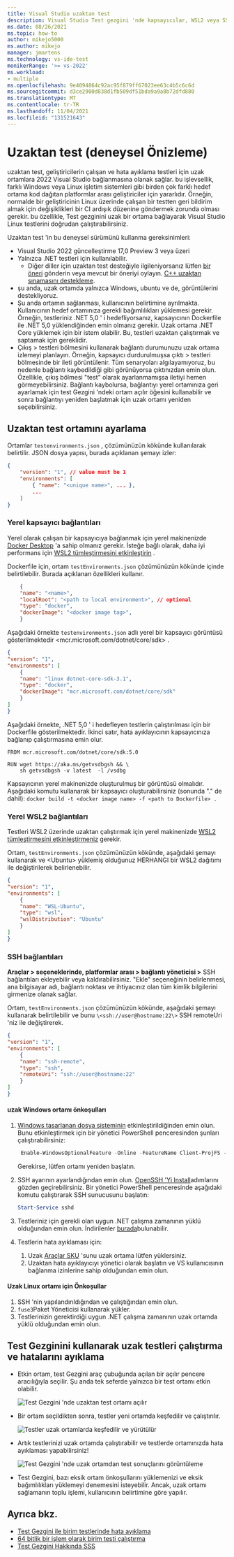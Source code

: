 ```yaml
---
title: Visual Studio uzaktan test
description: Visual Studio Test gezgini 'nde kapsayıcılar, WSL2 veya SSH bağlantıları üzerinden uzak ortamlardan testleri çalıştırmak için uzaktan test etmeyi nasıl kullanacağınızı öğrenin. Bu konu, yerel kapsayıcılar, WSL2 veya SSH bağlantıları için testortamlarını. JSON ile uzaktan testi yapılandırmayı ele alır.
ms.date: 08/26/2021
ms.topic: how-to
author: mikejo5000
ms.author: mikejo
manager: jmartens
ms.technology: vs-ide-test
monikerRange: '>= vs-2022'
ms.workload:
- multiple
ms.openlocfilehash: 9e4094864c92ac95f879ff67023ee63c4b5c6c6d
ms.sourcegitcommit: d3ce2900d838d1fb509df51bda9a9a8b72dfd880
ms.translationtype: MT
ms.contentlocale: tr-TR
ms.lasthandoff: 11/04/2021
ms.locfileid: "131521643"
---
```

# <a name="remote-testing-experimental-preview"></a>Uzaktan test (deneysel Önizleme)

uzaktan test, geliştiricilerin çalışan ve hata ayıklama testleri için uzak ortamlara 2022 Visual Studio bağlanmasına olanak sağlar. bu işlevsellik, farklı Windows veya Linux işletim sistemleri gibi birden çok farklı hedef ortama kod dağıtan platformlar arası geliştiriciler için yararlıdır. Örneğin, normalde bir geliştiricinin Linux üzerinde çalışan bir testten geri bildirim almak için değişiklikleri bir CI ardışık düzenine göndermek zorunda olması gerekir. bu özellikle, Test gezginini uzak bir ortama bağlayarak Visual Studio Linux testlerini doğrudan çalıştırabilirsiniz.

Uzaktan test 'in bu deneysel sürümünü kullanma gereksinimleri:
* Visual Studio 2022 güncelleştirme 17,0 Preview 3 veya üzeri
* Yalnızca .NET testleri için kullanılabilir.
  * Diğer diller için uzaktan test desteğiyle ilgileniyorsanız lütfen [bir öneri](/visualstudio/ide/suggest-a-feature) gönderin veya mevcut bir öneriyi oylayın. [C++ uzaktan sınamasını destekleme](https://developercommunity.visualstudio.com/t/run-c-unit-tests-on-linux-with-visual-studio/1403357).
* şu anda, uzak ortamda yalnızca Windows, ubuntu ve de, görüntülerini destekliyoruz. 
* Şu anda ortamın sağlanması, kullanıcının belirtimine ayrılmakta. Kullanıcının hedef ortamınıza gerekli bağımlılıkları yüklemesi gerekir. Örneğin, testleriniz .NET 5,0 ' i hedefliyorsanız, kapsayıcının Dockerfile ile .NET 5,0 yüklendiğinden emin olmanız gerekir. Uzak ortama .NET Core yüklemek için bir istem olabilir. Bu, testleri uzaktan çalıştırmak ve saptamak için gereklidir. 
* Çıkış > testleri bölmesini kullanarak bağlantı durumunuzu uzak ortama izlemeyi planlayın. Örneğin, kapsayıcı durdurulmuşsa çıktı > testleri bölmesinde bir ileti görüntülenir. Tüm senaryoları algılayamıyoruz, bu nedenle bağlantı kaybedildiği gibi görünüyorsa çıktınızdan emin olun. Özellikle, çıkış bölmesi "test" olarak ayarlanmamışsa iletiyi hemen görmeyebilirsiniz. Bağlantı kaybolursa, bağlantıyı yerel ortamınıza geri ayarlamak için test Gezgini 'ndeki ortam açılır öğesini kullanabilir ve sonra bağlantıyı yeniden başlatmak için uzak ortamı yeniden seçebilirsiniz.

## <a name="set-up-the-remote-testing-environment"></a>Uzaktan test ortamını ayarlama

Ortamlar `testenvironments.json` , çözümünüzün kökünde kullanılarak belirtilir. JSON dosya yapısı, burada açıklanan şemayı izler:
```json
{
    "version": "1", // value must be 1
    "environments": [
        { "name": "<unique name>", ... },
        ...
    ]
}
```

### <a name="local-container-connections"></a>Yerel kapsayıcı bağlantıları

Yerel olarak çalışan bir kapsayıcıya bağlanmak için yerel makinenizde [Docker Desktop](https://www.docker.com/products/docker-desktop) 'a sahip olmanız gerekir. İsteğe bağlı olarak, daha iyi performans için [WSL2 tümleştirmesini etkinleştirin](/windows/wsl/install-win10) .

Dockerfile için, ortam `testEnvironments.json` çözümünüzün kökünde içinde belirtilebilir. Burada açıklanan özellikleri kullanır.
```json
    {
    "name": "<name>",
    "localRoot": "<path to local environment>", // optional
    "type": "docker",
    "dockerImage": "<docker image tag>",
    }
```

Aşağıdaki örnekte `testenvironments.json` adlı yerel bir kapsayıcı görüntüsü gösterilmektedir \<mcr.microsoft.com/dotnet/core/sdk\> .
```json
{
"version": "1",
"environments": [
    {
    "name": "linux dotnet-core-sdk-3.1",
    "type": "docker",
    "dockerImage": "mcr.microsoft.com/dotnet/core/sdk"
    }
]
}
```

Aşağıdaki örnekte, .NET 5,0 ' i hedefleyen testlerin çalıştırılması için bir Dockerfile gösterilmektedir. İkinci satır, hata ayıklayıcının kapsayıcınıza bağlanıp çalıştırmasına emin olur.
```
FROM mcr.microsoft.com/dotnet/core/sdk:5.0

RUN wget https://aka.ms/getvsdbgsh && \
    sh getvsdbgsh -v latest  -l /vsdbg
```

Kapsayıcının yerel makinenizde oluşturulmuş bir görüntüsü olmalıdır. Aşağıdaki komutu kullanarak bir kapsayıcı oluşturabilirsiniz (sonunda "." de dahil): `docker build -t <docker image name> -f <path to Dockerfile> .`

### <a name="local-wsl2-connections"></a>Yerel WSL2 bağlantıları
Testleri WSL2 üzerinde uzaktan çalıştırmak için yerel makinenizde [WSL2 tümleştirmesini etkinleştirmeniz](/windows/wsl/install-win10) gerekir.

Ortam, `testEnvironments.json` çözümünüzün kökünde, aşağıdaki şemayı kullanarak ve \<Ubuntu\> yüklemiş olduğunuz HERHANGI bir WSL2 dağıtımı ile değiştirilerek belirlenebilir.
```json
{
"version": "1",
"environments": [
    {
    "name": "WSL-Ubuntu",
    "type": "wsl",
    "wslDistribution": "Ubuntu"
    }
]
}
```

### <a name="ssh-connections"></a>SSH bağlantıları
 **Araçlar > seçeneklerinde, platformlar arası > bağlantı yöneticisi >** SSH bağlantıları ekleyebilir veya kaldırabilirsiniz. "Ekle" seçeneğinin belirlenmesi, ana bilgisayar adı, bağlantı noktası ve ihtiyacınız olan tüm kimlik bilgilerini girmenize olanak sağlar.

Ortam, `testEnvironments.json` çözümünüzün kökünde, aşağıdaki şemayı kullanarak belirtilebilir ve bunu `\<ssh://user@hostname:22\>` SSH remoteUri 'niz ile değiştirerek.
```json
{
"version": "1",
"environments": [
    {
    "name": "ssh-remote",
    "type": "ssh",
    "remoteUri": "ssh://user@hostname:22"
    }
]
}
```

#### <a name="prerequisites-for-a-remote-windows-environment"></a>uzak Windows ortamı önkoşulları
1. [Windows tasarlanan dosya sisteminin](/windows/win32/projfs/enabling-windows-projected-file-system) etkinleştirildiğinden emin olun. Bunu etkinleştirmek için bir yönetici PowerShell penceresinden şunları çalıştırabilirsiniz:

   ```powershell
    Enable-WindowsOptionalFeature -Online -FeatureName Client-ProjFS -NoRestart
   ```

   Gerekirse, lütfen ortamı yeniden başlatın.
2. SSH ayarının ayarlandığından emin olun. [OpenSSH 'Yi Install](/windows-server/administration/openssh/openssh_install_firstuse#install-openssh-using-powershell)adımlarını gözden geçirebilirsiniz. Bir yönetici PowerShell penceresinde aşağıdaki komutu çalıştırarak SSH sunucusunu başlatın:
   ```powershell
   Start-Service sshd
   ```

3. Testleriniz için gerekli olan uygun .NET çalışma zamanının yüklü olduğundan emin olun. İndirilenler [burada](https://dotnet.microsoft.com/download)bulunabilir.
4. Testlerin hata ayıklaması için:
   1. Uzak [Araçlar SKU](/visualstudio/debugger/remote-debugging?view=vs-2022&preserve-view=true) 'sunu uzak ortama lütfen yüklersiniz. 
   2. Uzaktan hata ayıklayıcıyı yönetici olarak başlatın ve VS kullanıcısının bağlanma izinlerine sahip olduğundan emin olun.

#### <a name="prerequisites-for-a-remote-linux-environment"></a>Uzak Linux ortamı için Önkoşullar
1. SSH 'nin yapılandırıldığından ve çalıştığından emin olun.
2. `fuse3`Paket Yöneticisi kullanarak yükler.
3. Testlerinizin gerektirdiği uygun .NET çalışma zamanının uzak ortamda yüklü olduğundan emin olun.

## <a name="use-the-test-explorer-to-run-and-debug-remote-tests"></a>Test Gezginini kullanarak uzak testleri çalıştırma ve hatalarını ayıklama
* Etkin ortam, test Gezgini araç çubuğunda açılan bir açılır pencere aracılığıyla seçilir. Şu anda tek seferde yalnızca bir test ortamı etkin olabilir.

  ![Test Gezgini 'nde uzaktan test ortamı açılır](media/remote-test-drop-down.png)

* Bir ortam seçildikten sonra, testler yeni ortamda keşfedilir ve çalıştırılır.

  ![Testler uzak ortamlarda keşfedilir ve yürütülür](media/remote-test-linux-discovery.png)

* Artık testlerinizi uzak ortamda çalıştırabilir ve testlerde ortamınızda hata ayıklaması yapabilirsiniz!

  ![Test Gezgini 'nde uzak ortamdan test sonuçlarını görüntüleme](media/remote-test-linux-passing.png)

* Test Gezgini, bazı eksik ortam önkoşullarını yüklemenizi ve eksik bağımlılıkları yüklemeyi denemesini isteyebilir. Ancak, uzak ortamı sağlamanın toplu işlemi, kullanıcının belirtimine göre yapılır.

## <a name="see-also"></a>Ayrıca bkz.

- [Test Gezgini ile birim testlerinde hata ayıklama](../test/debug-unit-tests-with-test-explorer.md)
- [64 bitlik bir işlem olarak birim testi çalıştırma](../test/run-a-unit-test-as-a-64-bit-process.md)
- [Test Gezgini Hakkında SSS](test-explorer-faq.md)

